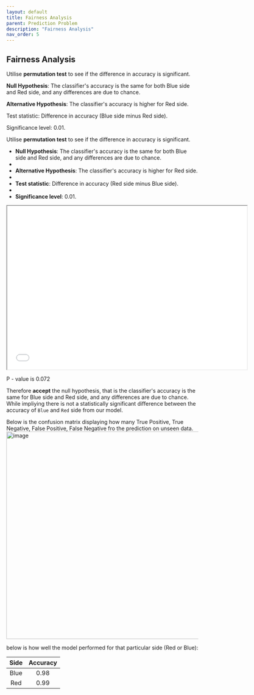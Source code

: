 ```yaml
---
layout: default
title: Fairness Analysis
parent: Prediction Problem
description: "Fairness Analysis"
nav_order: 5
---
```


## Fairness Analysis

Utilise **permutation test** to see if the difference in accuracy is significant.

**Null Hypothesis**: The classifier's accuracy is the same for both Blue side and Red side, and any differences are due to chance.

**Alternative Hypothesis**: The classifier's accuracy is higher for Red side.

Test statistic: Difference in accuracy (Blue side minus Red side).

Significance level: 0.01.

Utilise **permutation test** to see if the difference in accuracy is significant.

- **Null Hypothesis**: The classifier's accuracy is the same for both Blue side and Red side, and any differences are due to chance.
- 
- **Alternative Hypothesis**: The classifier's accuracy is higher for Red side.
- 
- **Test statistic**: Difference in accuracy (Red side minus Blue side).
- 
- **Significance level**: 0.01.
  
<iframe src="diagram/diffference_acc.html" width=630 height=430 frameBorder=50></iframe> 

P - value is 0.072

Therefore **accept** the null hypothesis, that is the classifier's accuracy is the same for Blue side and Red side, and any differences are due to chance. While impliying there is not a statistically significant difference between the accuracy of `Blue` and `Red` side from our model.

Below is the confusion matrix displaying how many True Positive, True Negative, False Positive, False Negative fro the prediction on unseen data.
<img width="545" alt="image" src="https://github.com/Ailinnastar/LeagueOfLegends/assets/156360722/0eb9cd01-8aed-4f30-a520-e9847b21f17c">

below is how well the model performed for that particular side (Red or Blue):

| Side | Accuracy |
|:-----------:|:-----------:|
| Blue | 0.98|
| Red | 0.99 |
